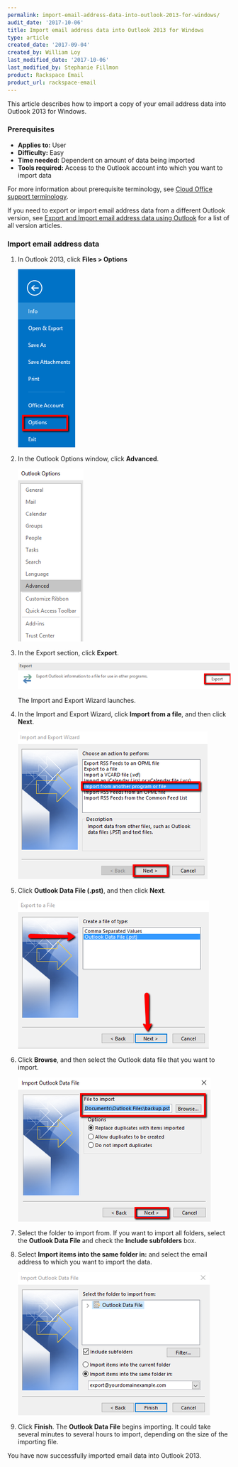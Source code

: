 ```yaml
---
permalink: import-email-address-data-into-outlook-2013-for-windows/
audit_date: '2017-10-06'
title: Import email address data into Outlook 2013 for Windows
type: article
created_date: '2017-09-04'
created_by: William Loy
last_modified_date: '2017-10-06'
last_modified_by: Stephanie Fillmon
product: Rackspace Email
product_url: rackspace-email
---
```


This article describes how to import a copy of your email address data into Outlook 2013 for Windows.

### Prerequisites

- **Applies to:** User
- **Difficulty:** Easy
- **Time needed:** Dependent on amount of data being imported
- **Tools required:** Access to the Outlook account into which you want to import data

For more information about prerequisite terminology, see [Cloud Office support terminology](/support/how-to/cloud-office-support-terminology/).


If you need to export or import email address data from a different Outlook version, see [Export and Import email address data using Outlook](/support/how-to/export-and-import-email-address-data-using-outlook) for a list of all version articles.

### Import email address data

1. In Outlook 2013, click **Files > Options**

    ![](options2013.png)

2. In the Outlook Options window, click **Advanced**.

    ![](advanced2013.png)

3. In the Export section, click **Export**.

    ![](export2013.png)
    
    The Import and Export Wizard launches.

4. In the Import and Export Wizard, click **Import from a file**, and then click **Next**.

    ![](import_from_a_file2013.png)

5. Click **Outlook Data File (.pst)**, and then click **Next**.

    ![](outlook_data_file.png)

6. Click **Browse**, and then select the Outlook data file that you want to import.

    ![](browse_import2013.png)

7. Select the folder to import from. If you want to import all folders, select the **Outlook Data File** and check the **Include subfolders** box. 

8. Select **Import items into the same folder in:** and select the email address to which you want to import the data.

    ![](import_from2013.png)

9. Click **Finish**. The **Outlook Data File** begins importing. It could take several minutes to several hours to import, depending on the size of the importing file.

You have now successfully imported email data into Outlook 2013.
